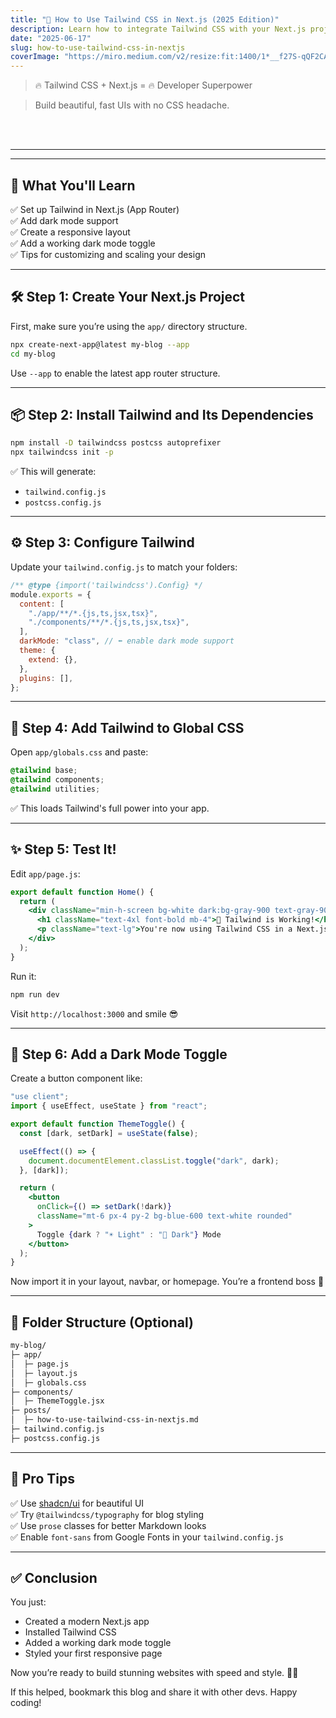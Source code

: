 ```yaml
---
title: "🚀 How to Use Tailwind CSS in Next.js (2025 Edition)"
description: Learn how to integrate Tailwind CSS with your Next.js project step-by-step. Perfect for modern, responsive websites.
date: "2025-06-17"
slug: how-to-use-tailwind-css-in-nextjs
coverImage: "https://miro.medium.com/v2/resize:fit:1400/1*__f27S-qQF2CAASt5bOwqg.png"
---
```


> 🔥 Tailwind CSS + Next.js = 🔥 Developer Superpower<br>

> Build beautiful, fast UIs with no CSS headache.


<br>

<br>

---


---


## 🎯 What You'll Learn

✅ Set up Tailwind in Next.js (App Router)  
✅ Add dark mode support  
✅ Create a responsive layout  
✅ Add a working dark mode toggle  
✅ Tips for customizing and scaling your design

---

## 🛠️ Step 1: Create Your Next.js Project

First, make sure you’re using the `app/` directory structure.

```bash
npx create-next-app@latest my-blog --app
cd my-blog
```

Use `--app` to enable the latest app router structure.

---

## 📦 Step 2: Install Tailwind and Its Dependencies

```bash
npm install -D tailwindcss postcss autoprefixer
npx tailwindcss init -p
```

✅ This will generate:

- `tailwind.config.js`
- `postcss.config.js`

---

## ⚙️ Step 3: Configure Tailwind

Update your `tailwind.config.js` to match your folders:

```js
/** @type {import('tailwindcss').Config} */
module.exports = {
  content: [
    "./app/**/*.{js,ts,jsx,tsx}",
    "./components/**/*.{js,ts,jsx,tsx}",
  ],
  darkMode: "class", // ⬅️ enable dark mode support
  theme: {
    extend: {},
  },
  plugins: [],
};
```

---

## 🎨 Step 4: Add Tailwind to Global CSS

Open `app/globals.css` and paste:

```css
@tailwind base;
@tailwind components;
@tailwind utilities;
```

✅ This loads Tailwind's full power into your app.

---

## ✨ Step 5: Test It!

Edit `app/page.js`:

```jsx
export default function Home() {
  return (
    <div className="min-h-screen bg-white dark:bg-gray-900 text-gray-900 dark:text-white p-8">
      <h1 className="text-4xl font-bold mb-4">🚀 Tailwind is Working!</h1>
      <p className="text-lg">You're now using Tailwind CSS in a Next.js app.</p>
    </div>
  );
}
```

Run it:

```bash
npm run dev
```

Visit `http://localhost:3000` and smile 😎

---

## 🌙 Step 6: Add a Dark Mode Toggle

Create a button component like:

```jsx
"use client";
import { useEffect, useState } from "react";

export default function ThemeToggle() {
  const [dark, setDark] = useState(false);

  useEffect(() => {
    document.documentElement.classList.toggle("dark", dark);
  }, [dark]);

  return (
    <button
      onClick={() => setDark(!dark)}
      className="mt-6 px-4 py-2 bg-blue-600 text-white rounded"
    >
      Toggle {dark ? "☀️ Light" : "🌙 Dark"} Mode
    </button>
  );
}
```

Now import it in your layout, navbar, or homepage. You’re a frontend boss 💼

---

## 📁 Folder Structure (Optional)

```bash
my-blog/
├─ app/
│  ├─ page.js
│  ├─ layout.js
│  ├─ globals.css
├─ components/
│  ├─ ThemeToggle.jsx
├─ posts/
│  ├─ how-to-use-tailwind-css-in-nextjs.md
├─ tailwind.config.js
├─ postcss.config.js
```

---

## 🧠 Pro Tips

✅ Use [shadcn/ui](https://ui.shadcn.com/) for beautiful UI  
✅ Try `@tailwindcss/typography` for blog styling  
✅ Use `prose` classes for better Markdown looks  
✅ Enable `font-sans` from Google Fonts in your `tailwind.config.js`

---

## ✅ Conclusion

You just:
- Created a modern Next.js app
- Installed Tailwind CSS
- Added a working dark mode toggle
- Styled your first responsive page

Now you’re ready to build stunning websites with speed and style. 🎨🚀

If this helped, bookmark this blog and share it with other devs. Happy coding!


